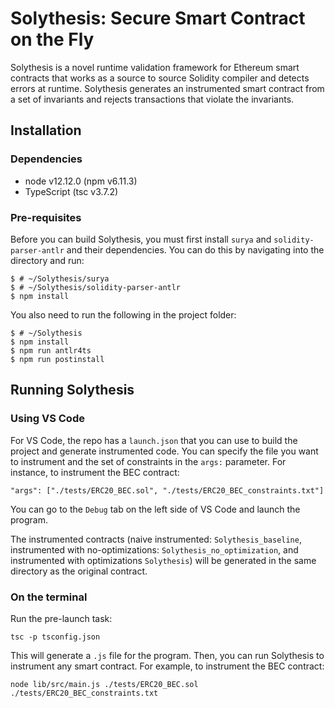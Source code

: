 # Solythesis: Secure Smart Contract on the Fly

Solythesis is a novel runtime validation framework for Ethereum smart contracts that works as a source to source Solidity compiler and detects errors at runtime. Solythesis generates an instrumented smart contract from a set of invariants and rejects transactions that violate the invariants.

## Installation

### Dependencies
* node v12.12.0 (npm v6.11.3)
* TypeScript (tsc v3.7.2)

### Pre-requisites
Before you can build Solythesis, you must first install `surya` and `solidity-parser-antlr` and their dependencies. You can do this by navigating into the directory and run:
```
$ # ~/Solythesis/surya
$ # ~/Solythesis/solidity-parser-antlr
$ npm install 
```

You also need to run the following in the project folder:
```
$ # ~/Solythesis
$ npm install
$ npm run antlr4ts
$ npm run postinstall
```

## Running Solythesis
### Using VS Code
For VS Code, the repo has a `launch.json` that you can use to build the project and generate instrumented code. You can specify the file you want to instrument and the set of constraints in the `args:` parameter. For instance, to instrument the BEC contract:
```
"args": ["./tests/ERC20_BEC.sol", "./tests/ERC20_BEC_constraints.txt"]
```

You can go to the `Debug` tab on the left side of VS Code and launch the program. 

The instrumented contracts (naive instrumented: `Solythesis_baseline`, instrumented with no-optimizations: `Solythesis_no_optimization`, and instrumented with optimizations `Solythesis`) will be generated in the same directory as the original contract. 

### On the terminal

Run the pre-launch task:
```
tsc -p tsconfig.json
```

This will generate a `.js` file for the program. Then, you can run Solythesis to instrument any smart contract. For example, to instrument the BEC contract:
```
node lib/src/main.js ./tests/ERC20_BEC.sol ./tests/ERC20_BEC_constraints.txt
```
